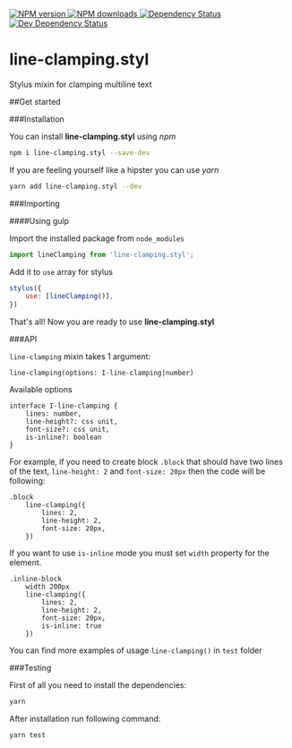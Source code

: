 [![NPM version](https://img.shields.io/npm/v/line-clamping.styl.svg) ](https://npmjs.org/package/line-clamping.styl "View this project on NPM") [ ![NPM downloads](https://img.shields.io/npm/dm/line-clamping.styl.svg) ](https://npmjs.org/package/line-clamping.styl "View this project on NPM") [ ![Dependency Status](https://img.shields.io/david/zinoroman/LineClamping.styl.svg) ](https://david-dm.org/zinoroman/LineClamping.styl "View the status of this project's dependencies on DavidDM") [ ![Dev Dependency Status](https://img.shields.io/david/dev/zinoroman/LineClamping.styl.svg)](https://david-dm.org/zinoroman/LineClamping.styl#info=devDependencies "View the status of this project's development dependencies on DavidDM")

# line-clamping.styl
Stylus mixin for clamping multiline text

##Get started

###Installation

You can install **line-clamping.styl** using *npm*

```bash
npm i line-clamping.styl --save-dev
```

If you are feeling yourself like a hipster you can use *yarn*

```bash
yarn add line-clamping.styl --dev
```

###Importing

####Using gulp

Import the installed package from `node_modules`

```javascript
import lineClamping from 'line-clamping.styl';
```

Add it to `use` array for stylus

```javascript
stylus({
    use: [lineClamping()],
})
```

That's all! Now you are ready to use **line-clamping.styl**

###API

`line-clamping` mixin takes 1 argument:

```stylus
line-clamping(options: I-line-clamping|number)
```

Available options

```stylus
interface I-line-clamping {
    lines: number, 
    line-height?: css unit, 
    font-size?: css unit, 
    is-inline?: boolean
}
```

For example, if you need to create block `.block` that should have two lines of the text, `line-height: 2` and `font-size: 20px` then the code will be following:

```stylus
.block
    line-clamping({
        lines: 2, 
        line-height: 2, 
        font-size: 20px,
    })
```

If you want to use `is-inline` mode you must set `width` property for the element.

```stylus
.inline-block
    width 200px
    line-clamping({
        lines: 2, 
        line-height: 2, 
        font-size: 20px,
        is-inline: true
    })
```

You can find more examples of usage `line-clamping()` in `test` folder

###Testing

First of all you need to install the dependencies:

```bash
yarn
```

After installation run following command:

```bash
yarn test
```
